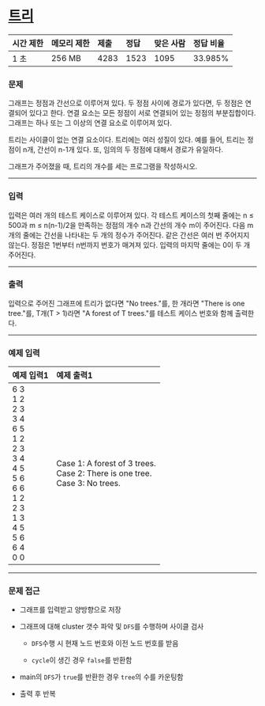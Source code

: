 # [트리](https://www.acmicpc.net/problem/4803)

<div align = center>

| 시간 제한 | 메모리 제한 | 제출 | 정답 | 맞은 사람 | 정답 비율 |
| :-------- | :---------- | :--- | :--- | :-------- | :-------- |
| 1 초      | 256 MB      | 4283 | 1523 | 1095      | 33.985%   |

</div>

### 문제

그래프는 정점과 간선으로 이루어져 있다. 두 정점 사이에 경로가 있다면, 두 정점은 연결되어 있다고 한다. 연결 요소는 모든 정점이 서로 연결되어 있는 정점의 부분집합이다. 그래프는 하나 또는 그 이상의 연결 요소로 이루어져 있다.

트리는 사이클이 없는 연결 요소이다. 트리에는 여러 성질이 있다. 예를 들어, 트리는 정점이 n개, 간선이 n-1개 있다. 또, 임의의 두 정점에 대해서 경로가 유일하다.

그래프가 주어졌을 때, 트리의 개수를 세는 프로그램을 작성하시오.

---

### 입력

입력은 여러 개의 테스트 케이스로 이루어져 있다. 각 테스트 케이스의 첫째 줄에는 n ≤ 500과 m ≤ n(n-1)/2을 만족하는 정점의 개수 n과 간선의 개수 m이 주어진다. 다음 m개의 줄에는 간선을 나타내는 두 개의 정수가 주어진다. 같은 간선은 여러 번 주어지지 않는다. 정점은 1번부터 n번까지 번호가 매겨져 있다. 입력의 마지막 줄에는 0이 두 개 주어진다.

---

### 출력

입력으로 주어진 그래프에 트리가 없다면 "No trees."를, 한 개라면 "There is one tree."를, T개(T > 1)라면 "A forest of T trees."를 테스트 케이스 번호와 함께 출력한다.

---

### 예제 입력

| 예제 입력1                                                                                                                                  | 예제 출력1                                                                        |
| :------------------------------------------------------------------------------------------------------------------------------------------ | :-------------------------------------------------------------------------------- |
| 6 3<br/>1 2<br/>2 3<br/>3 4<br/>6 5<br/>1 2<br/>2 3<br/>3 4<br/>4 5<br/>5 6<br/>6 6<br/>1 2<br/>2 3<br/>1 3<br/>4 5<br/>5 6<br/>6 4<br/>0 0 | Case 1: A forest of 3 trees.<br/>Case 2: There is one tree.<br/>Case 3: No trees. |

---

### 문제 접근

  - 그래프를 입력받고 양방향으로 저장

  - 그래프에 대해 cluster 갯수 파악 및 `DFS`를 수행하며 사이클 검사

    - `DFS`수행 시 현재 노드 번호와 이전 노드 번호를 받음

    - `cycle`이 생긴 경우 `false`를 반환함

  - main의 `DFS`가 `true`를 반환한 경우 `tree`의 수를 카운팅함

  - 출력 후 반복